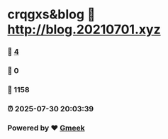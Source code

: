 # crqgxs&blog :link: http://blog.20210701.xyz 
### :page_facing_up: [4](http://blog.20210701.xyz/tag.html) 
### :speech_balloon: 0 
### :hibiscus: 1158 
### :alarm_clock: 2025-07-30 20:03:39 
### Powered by :heart: [Gmeek](https://github.com/Meekdai/Gmeek)
